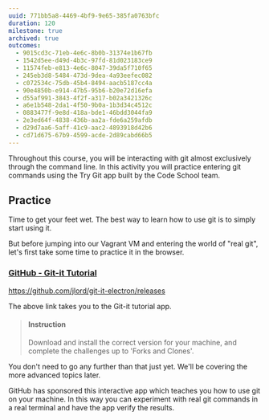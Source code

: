 ```yaml
---
uuid: 771bb5a8-4469-4bf9-9e65-385fa0763bfc
duration: 120
milestone: true
archived: true
outcomes:
  - 9015cd3c-71eb-4e6c-8b0b-31374e1b67fb
  - 1542d5ee-d49d-4b3c-97fd-81d023183ce9
  - 11574feb-e813-4e6c-8047-39da5f710f65
  - 245eb3d8-5484-473d-9dea-4a93eefec082
  - c072534c-75db-45b4-8494-aacb5187cc4a
  - 90e4850b-e914-47b5-95b6-b20e72d16efa
  - d55af991-3843-4f2f-a317-b02a3421326c
  - a6e1b548-2da1-4f50-9b0a-1b3d34c4512c
  - 0883477f-9e8d-418a-bde1-46bdd3044fa9
  - 2e3ed64f-4838-436b-aa2a-fde6a259afdb
  - d29d7aa6-5aff-41c9-aac2-4893918d42b6
  - cd71d675-67b9-4599-acde-2d89cabd66b5
---
```


Throughout this course, you will be interacting with git almost exclusively through the command line. In this activity you will practice entering git commands using the Try Git app built by the Code School team.

## Practice

Time to get your feet wet. The best way to learn how to use git is to simply start using it.

But before jumping into our Vagrant VM and entering the world of "real git", let's first take some time to practice it in the browser.

### [GitHub - Git-it Tutorial](https://github.com/jlord/git-it-electron/releases)

<https://github.com/jlord/git-it-electron/releases>

The above link takes you to the Git-it tutorial app. 

> #### Instruction
> Download and install the correct version for your machine, and complete the challenges up to 'Forks and Clones'. 

You don't need to go any further than that just yet. We'll be covering the more advanced topics later.

GitHub has sponsored this interactive app which teaches you how to use git on your machine. In this way you can experiment with real git commands in a real terminal and have the app verify the results.


